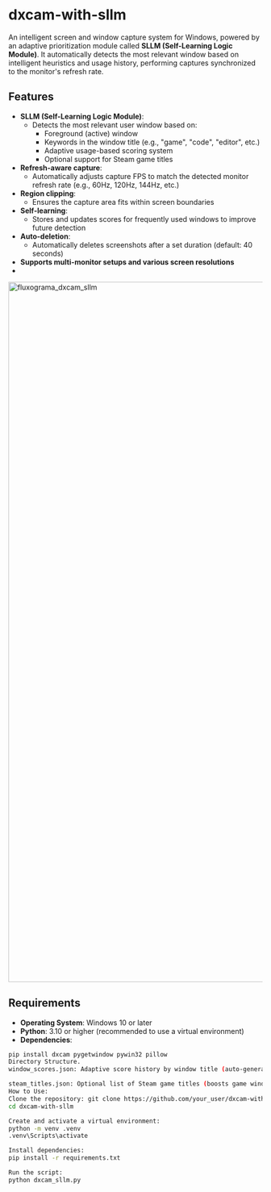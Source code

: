 # dxcam-with-sllm

An intelligent screen and window capture system for Windows, powered by an adaptive prioritization module called **SLLM (Self-Learning Logic Module)**. It automatically detects the most relevant window based on intelligent heuristics and usage history, performing captures synchronized to the monitor's refresh rate.

## Features

- **SLLM (Self-Learning Logic Module)**:
  - Detects the most relevant user window based on:
    - Foreground (active) window
    - Keywords in the window title (e.g., "game", "code", "editor", etc.)
    - Adaptive usage-based scoring system
    - Optional support for Steam game titles
- **Refresh-aware capture**:
  - Automatically adjusts capture FPS to match the detected monitor refresh rate (e.g., 60Hz, 120Hz, 144Hz, etc.)
- **Region clipping**:
  - Ensures the capture area fits within screen boundaries
- **Self-learning**:
  - Stores and updates scores for frequently used windows to improve future detection
- **Auto-deletion**:
  - Automatically deletes screenshots after a set duration (default: 40 seconds)
- **Supports multi-monitor setups and various screen resolutions**
- 
<img width="617" height="1389" alt="fluxograma_dxcam_sllm" src="https://github.com/user-attachments/assets/ac185db5-d751-4f22-9719-12e8a92a1dd7" />

## Requirements

- **Operating System**: Windows 10 or later
- **Python**: 3.10 or higher (recommended to use a virtual environment)
- **Dependencies**:

```bash
pip install dxcam pygetwindow pywin32 pillow
Directory Structure.
window_scores.json: Adaptive score history by window title (auto-generated)

steam_titles.json: Optional list of Steam game titles (boosts game window detection)
How to Use:
Clone the repository: git clone https://github.com/your_user/dxcam-with-sllm.git
cd dxcam-with-sllm

Create and activate a virtual environment:
python -m venv .venv
.venv\Scripts\activate

Install dependencies:
pip install -r requirements.txt

Run the script:
python dxcam_sllm.py


 
